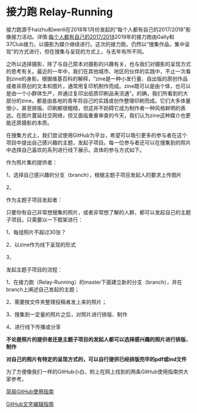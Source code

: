 # 接力跑 Relay-Running
接力跑源于haizhu和wenli在2018年1月份发起的“每个人都有自己的2017/2018”影像接力活动。详情:[每个人都有自己的2017/2018](https://mp.weixin.qq.com/s?__biz=MzUyOTY1MDgzOA==&mid=2247483670&idx=1&sn=6288b841a5b31c3e4e5a145aafc5aa14&chksm=fa5c84efcd2b0df98ad1295056a359990014899c372bc223fad31e156c509f21f6f1899e5f43&mpshare=1&scene=1&srcid=0423tlsSXxkmK53VTL7tvnrO&key=e3738c51d3aaafb5d8249168c903204095aa48b32e64f66ecd9af755b7628b6375c402f8cadb1981dba76024e7d473a83aa22a2f72dfa72554f7d5c97789e362982df2ca937ce92f6ac6840b101e768e&ascene=1&uin=ODQ4NTAzMDYx&devicetype=Windows+10&version=62060739&lang=zh_CN&pass_ticket=lSCUwdlblDRiswmG3IE1ee%2Bcleyx5Sm5nogyX0ItpYlgHVnCpSYRkzKWP8NOBJra)2019年的接力跑由Gally和37Club接力，以摄影为媒介继续进行。这次的接力跑，仍然以“搜集作品，集中呈现”的方式进行，但在搜集与呈现的方式上，与去年有所不同。

之所以选择摄影，除了与自己原本对摄影的兴趣有关，也与我们对摄影的呈现方式的思考有关。最近的一年中，我们在其他城市、地区的伙伴的实践中，不止一次看到zine的身影。根据维基百科的解释，“zine是一种小发行量、自出版的原创作品或者非原创的文本和图片，通常用复印机制作而成。zine既可以是由个体，也可以是由一个小群体生产，并通过复印出纸质印刷品来流通”。的确，我们所看到的大部分的zine，都是由各地的青年将自己的实践或创作整理印刷而成。它们大多体量很小，甚至排版、印刷都很粗糙，但这并不妨碍它成为制作者一种风格鲜明的表达。在图片蔓延社交网络，但又面临重重审查的今天，我们认为zine这种媒介也更能还原摄影的本质。

在搜集方式上，我们尝试使用GitHub为平台，希望可以吸引更多的参与者在这个项目中提出自己感兴趣的主题，发起子项目。每一位参与者还可以在搜集到的照片中选择自己喜欢的系列进行线下展示。具体的参与方式如下。

作为照片集的提供者：

1、选择自己感兴趣的分支（branch），根据主题子项目发起人的要求上传图片

2、

作为主题子项目发起者：

只要你有自己非常想搜集的照片，或者非常想了解的人群，都可以发起自己的主题子项目。只需要以一下框架进行：

1、每组照片不超过30张？

2、以zine作为线下呈现的形式

3、

发起主题子项目的流程：

1、在接力跑（Relay-Running）的master下面建立新的分支（branch），并在branch上阐述自己发起的主题；

2、需要按文件夹整理投稿者发上来的照片；

3、搜集到一定量的照片之后，对照片进行排版、制作

4、进行线下传播或分享



**不论是照片的提供者还是主题子项目的发起人都可以选择感兴趣的照片进行排版、制作**

**对自己的照片有特定的呈现方式的，可以自行提供已经排版完毕的pdf或ind文件**


为了方便像我们一样的GitHub小白，附上在网上找到的两条GitHub使用指南供大家参考。

[简易GitHub使用指南](https://www.jianshu.com/p/68b9e463333f)

[GitHub文字编辑指南](https://www.jianshu.com/p/9ab92efc286a)
